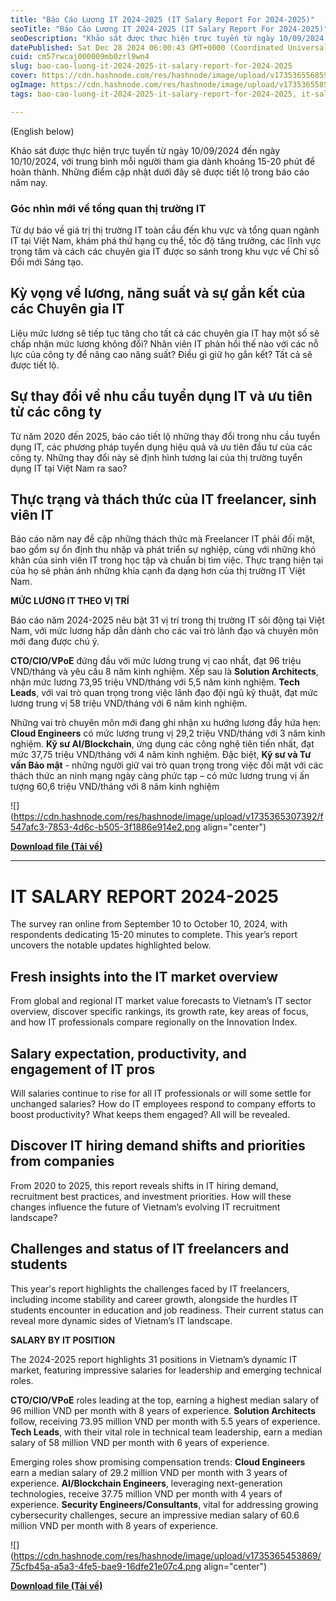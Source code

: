 ```yaml
---
title: "Báo Cáo Lương IT 2024-2025 (IT Salary Report For 2024-2025)"
seoTitle: "Báo Cáo Lương IT 2024-2025 (IT Salary Report For 2024-2025)"
seoDescription: "Khảo sát được thực hiện trực tuyến từ ngày 10/09/2024 đến ngày 10/10/2024, với trung bình mỗi người tham gia dành khoảng 15-20 phút để hoàn thành. Những điể"
datePublished: Sat Dec 28 2024 06:00:43 GMT+0000 (Coordinated Universal Time)
cuid: cm57rwcaj000009mb0zrl9wn4
slug: bao-cao-luong-it-2024-2025-it-salary-report-for-2024-2025
cover: https://cdn.hashnode.com/res/hashnode/image/upload/v1735365568598/86b4869f-6a03-4ff7-a730-fa73b7cc482d.png
ogImage: https://cdn.hashnode.com/res/hashnode/image/upload/v1735365585998/d01b7851-fb35-4d9e-bda7-5f763caa5719.png
tags: bao-cao-luong-it-2024-2025-it-salary-report-for-2024-2025, it-salary-report-for-2024-2025, it-salary-report-2024-2025

---
```


(English below)

Khảo sát được thực hiện trực tuyến từ ngày 10/09/2024 đến ngày 10/10/2024, với trung bình mỗi người tham gia dành khoảng 15-20 phút để hoàn thành. Những điểm cập nhật dưới đây sẽ được tiết lộ trong báo cáo năm nay.

### **Góc nhìn mới về tổng quan thị trường IT**

Từ dự báo về giá trị thị trường IT toàn cầu đến khu vực và tổng quan ngành IT tại Việt Nam, khám phá thứ hạng cụ thể, tốc độ tăng trưởng, các lĩnh vực trọng tâm và cách các chuyên gia IT được so sánh trong khu vực về Chỉ số Đổi mới Sáng tạo.

## **Kỳ vọng về lương, năng suất và sự gắn kết của các Chuyên gia IT**

Liệu mức lương sẽ tiếp tục tăng cho tất cả các chuyên gia IT hay một số sẽ chấp nhận mức lương không đổi? Nhân viên IT phản hồi thế nào với các nỗ lực của công ty để nâng cao năng suất? Điều gì giữ họ gắn kết? Tất cả sẽ được tiết lộ.

## **Sự thay đổi về nhu cầu tuyển dụng IT và ưu tiên từ các công ty**

Từ năm 2020 đến 2025, báo cáo tiết lộ những thay đổi trong nhu cầu tuyển dụng IT, các phương pháp tuyển dụng hiệu quả và ưu tiên đầu tư của các công ty. Những thay đổi này sẽ định hình tương lai của thị trường tuyển dụng IT tại Việt Nam ra sao?

## **Thực trạng và thách thức của IT freelancer, sinh viên IT**

Báo cáo năm nay đề cập những thách thức mà Freelancer IT phải đối mặt, bao gồm sự ổn định thu nhập và phát triển sự nghiệp, cùng với những khó khăn của sinh viên IT trong học tập và chuẩn bị tìm việc. Thực trạng hiện tại của họ sẽ phản ánh những khía cạnh đa dạng hơn của thị trường IT Việt Nam.

**MỨC LƯƠNG IT THEO VỊ TRÍ**

Báo cáo năm 2024-2025 nêu bật 31 vị trí trong thị trường IT sôi động tại Việt Nam, với mức lương hấp dẫn dành cho các vai trò lãnh đạo và chuyên môn mới đang được chú ý.

**CTO/CIO/VPoE** đứng đầu với mức lương trung vị cao nhất, đạt 96 triệu VND/tháng và yêu cầu 8 năm kinh nghiệm. Xếp sau là **Solution Architects**, nhận mức lương 73,95 triệu VND/tháng với 5,5 năm kinh nghiệm. **Tech Leads**, với vai trò quan trọng trong việc lãnh đạo đội ngũ kỹ thuật, đạt mức lương trung vị 58 triệu VND/tháng với 6 năm kinh nghiệm.

Những vai trò chuyên môn mới đang ghi nhận xu hướng lương đầy hứa hẹn: **Cloud Engineers** có mức lương trung vị 29,2 triệu VND/tháng với 3 năm kinh nghiệm. **Kỹ sư AI/Blockchain**, ứng dụng các công nghệ tiên tiến nhất, đạt mức 37,75 triệu VND/tháng với 4 năm kinh nghiệm. Đặc biệt, **Kỹ sư và Tư vấn Bảo mật** - những người giữ vai trò quan trọng trong việc đối mặt với các thách thức an ninh mạng ngày càng phức tạp – có mức lương trung vị ấn tượng 60,6 triệu VND/tháng với 8 năm kinh nghiệm

![](https://cdn.hashnode.com/res/hashnode/image/upload/v1735365307392/f547afc3-7853-4d6c-b505-3f1886e914e2.png align="center")

[**Download file (Tải về)**](https://github.com/ePlus-DEV/storage/blob/main/IT%20Salary%20Report/2024-2025/ITviec_Salary_Report_2024_2025_VN.pdf)

---

# **IT SALARY REPORT 2024-2025**

The survey ran online from September 10 to October 10, 2024, with respondents dedicating 15-20 minutes to complete. This year’s report uncovers the notable updates highlighted below.

## **Fresh insights into the IT market overview**

From global and regional IT market value forecasts to Vietnam’s IT sector overview, discover specific rankings, its growth rate, key areas of focus, and how IT professionals compare regionally on the Innovation Index.

## **Salary expectation, productivity, and engagement of IT pros**

Will salaries continue to rise for all IT professionals or will some settle for unchanged salaries? How do IT employees respond to company efforts to boost productivity? What keeps them engaged? All will be revealed.

## **Discover IT hiring demand shifts and priorities from companies**

From 2020 to 2025, this report reveals shifts in IT hiring demand, recruitment best practices, and investment priorities. How will these changes influence the future of Vietnam’s evolving IT recruitment landscape?

## **Challenges and status of IT freelancers and students**

This year's report highlights the challenges faced by IT freelancers, including income stability and career growth, alongside the hurdles IT students encounter in education and job readiness. Their current status can reveal more dynamic sides of Vietnam’s IT landscape.

**SALARY BY IT POSITION**

The 2024-2025 report highlights 31 positions in Vietnam’s dynamic IT market, featuring impressive salaries for leadership and emerging technical roles.

**CTO/CIO/VPoE** roles leading at the top, earning a highest median salary of 96 million VND per month with 8 years of experience. **Solution Architects** follow, receiving 73.95 million VND per month with 5.5 years of experience. **Tech Leads**, with their vital role in technical team leadership, earn a median salary of 58 million VND per month with 6 years of experience.

Emerging roles show promising compensation trends: **Cloud Engineers** earn a median salary of 29.2 million VND per month with 3 years of experience. **AI/Blockchain Engineers**, leveraging next-generation technologies, receive 37.75 million VND per month with 4 years of experience. **Security Engineers/Consultants**, vital for addressing growing cybersecurity challenges, secure an impressive median salary of 60.6 million VND per month with 8 years of experience.

![](https://cdn.hashnode.com/res/hashnode/image/upload/v1735365453869/75cfb45a-a5a3-4fe5-bae9-16dfe21e07c4.png align="center")

[**Download file (Tải về)**](https://github.com/ePlus-DEV/storage/blob/main/IT%20Salary%20Report/2024-2025/ITviec_Salary_Report_2024_2025_EN.pdf)